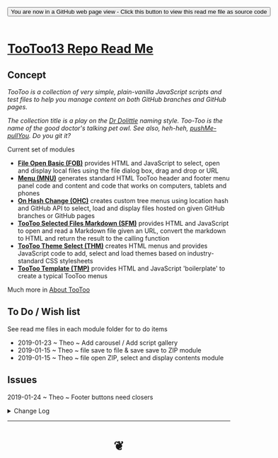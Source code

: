 
<span style=display:none; >[You are now in a GitHub source code view - click this link to view Read Me file as a web page]( https://pushme-pullyou.github.io/tootoo13/#README.md "View file as a web page." ) </span>

<div><input type=button class = 'btn btn-secondary btn-sm' onclick=window.location.href='https://github.com/pushme-pullyou/tootoo13';
value='You are now in a GitHub web page view - Click this button to view this read me file as source code' ></div>

<br>

# [TooToo13 Repo Read Me]( #README.md )

<!--
<iframe src=https://pushme-pullyou.github.io/tootoo-templates/hamburger-theme-cms/r2/tootoo-cms.html width=100% height=500px >Iframes are not viewable in GitHub source code views</iframe>

## Full Screen: [TooToo13]( https://pushme-pullyou.github.io/tootoo13/ )
-->


## Concept

_TooToo is a collection of very simple, plain-vanilla JavaScript scripts and test files to help you manage content on both GitHub branches and GitHub pages._

_The collection title is a play on the [Dr Dolittle]( https://en.wikipedia.org/wiki/Doctor_Dolittle ) naming style. Too-Too is the name of the good doctor's talking pet owl. See also, heh-heh, [pushMe-pullYou]( https://pushme-pullyou.github.io ). Do you git it?_

Current set of modules

* **[File Open Basic (FOB)]( https://pushme-pullyou.github.io/tootoo13/tootoo13.html#cookbook/fob-file-open-basic/README.md )** provides HTML and JavaScript to select, open and display local files using the file dialog box, drag and drop or URL
* **[Menu (MNU)]( https://pushme-pullyou.github.io/tootoo13/tootoo13.html#cookbook/mnu-menu/README.md )** generates standard HTML TooToo header and footer menu panel code and content and code that works on computers, tablets and phones
* **[On Hash Change (OHC)]( https://pushme-pullyou.github.io/tootoo13/tootoo13.html#cookbook/ohc-on-hash-change/README.md )** creates custom tree menus using location hash and GitHub API to select, load and display files hosted on given GitHub branches or GitHub pages
* **[TooToo Selected Files Markdown (SFM)]( https://pushme-pullyou.github.io/tootoo13/tootoo13.html#cookbook/sfrm-selected-files-markdown/README.md )** provides HTML and JavaScript to open and read a Markdown file given an URL, convert the markdown to HTML and return the result to the calling function
* **[TooToo Theme Select (THM)]( https://pushme-pullyou.github.io/tootoo13/tootoo13.html#cookbook/thm-theme-select/README.md )** creates HTML menus and provides JavaScript code to add, select and load themes based on industry-standard CSS stylesheets
* **[TooToo Template (TMP)]( https://pushme-pullyou.github.io/tootoo13/tootoo13.html#cookbook/tmp-template/README.md )** provides HTML and JavaScript 'boilerplate' to create a typical TooToo menus

Much more in [About TooToo]( #pages/about-tootoo.md )

## To Do / Wish list

See read me files in each module folder for to do items

* 2019-01-23 ~ Theo ~ Add carousel / Add script gallery
* 2019-01-15 ~ Theo ~ file save to file & save save to ZIP module
* 2019-01-15 ~ Theo ~ file open ZIP, select and display contents module

## Issues

2019-01-24 ~ Theo ~ Footer buttons need closers

<details>

<summary>Change Log</summary>

### 2019-01-23 ~ Theo

* Add details to change log

Fixed?

* 2019-01-22 ~ Theo ~ Menu background color not updating with style changes

Started

* 2019-01-22 ~ Theo ~ Add new GAT code

### 2019-01-19 ~ Theo

* Minor style, content and link fixes

### 2019-01-17 ~ Theo

* Add prototypes.md

### 2019-01-15 ~ Theo

* Update read me text

### 2019-01-13 ~ Theo

* Edits in most most modules
* Read me files have more content
* Prototype users starting to appear

### 2019-01-11 ~ Theo

Fork Tootoo13 to its own new repo

### 2019-01-09 ~ Theo

R13 starting to look good


### 2019-01-06 ~ Theo

ohc-on-hash-change
* Add support for GitHub API Access Token


### 2019-01-04 ~ Theo

TooToo13

Cookbook
* Add on-hash-change

Progress
* 2019-01-01 ~ HTML iframes and textareas have incorrect heights
* 2018-07-24 ~ Theo ~ Complete changeover to template literals

### 2019-01-03 ~ Theo

TooToo13
* Rename and move folder

style.css
* Popup position to fixed

Cookbook started

* Add fob-file-open
* Add fob-file-open-basic

### 2019-01-02 ~ Theo

TooToo CMS
* Various updates forked from spider
* Fix and update readme

Style.css
* navMenu: position fixed

Fixes underway
* 2019-01-01 ~ Bootstrap menu backgrounds need better classes
* 2019-01-01 ~ W3Schools fonts need better text sizes

### 2019-01-01 ~ Theo

TooToo CMS
* First commit


### 2018-07-24 ~ Theo

* Add all TooToo updates

### 2018-07-22 ~ Theo

* Many updates

#### 2018-07-11 ~ Theo

* Add details tags to menu - to see menu with and without scroll bars
* Set default font-size to 1rem = makes things slighlty smaller
* Add link to markdown-help.md and update that file to use picsum.photos for random images
* Played with styling

#### 2018-07-09 ~ Theo

* First commit
* Many fixes and adds

</details>

***

# <center title="hello!" ><a href=javascript:window.scrollTo(0,0); style=text-decoration:none; > ❦ </a></center>
